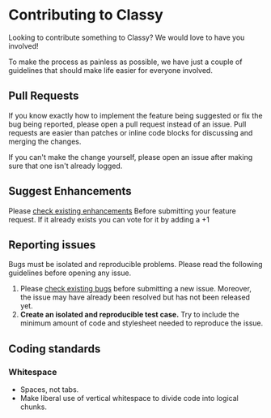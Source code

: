 # Contributing to Classy

Looking to contribute something to Classy? We would love to have you involved!

To make the process as painless as possible, we have just a couple of guidelines
that should make life easier for everyone involved.

## Pull Requests

If you know exactly how to implement the feature being suggested or fix the bug
being reported, please open a pull request instead of an issue. Pull requests are easier than
patches or inline code blocks for discussing and merging the changes.

If you can't make the change yourself, please open an issue after making sure
that one isn't already logged.

## Suggest Enhancements

Please [check existing enhancements](https://github.com/cloudkite/classy/issues?labels=enhancement&page=1&state=open)
Before submitting your feature request. If it already exists you can vote for it by adding a +1

## Reporting issues

Bugs must be isolated and reproducible problems. Please read the following guidelines before opening any issue.

1. Please [check existing bugs](https://github.com/cloudkite/classy/issues?&page=1&state=open) before submitting a new issue. Moreover, the issue may have already been resolved but has not been released yet.
2. **Create an isolated and reproducible test case.** Try to include the minimum amount of code and stylesheet needed to reproduce the issue.

## Coding standards

### Whitespace

 * Spaces, not tabs.
 * Make liberal use of vertical whitespace to divide code into logical chunks.
